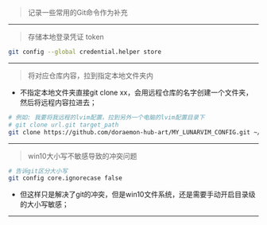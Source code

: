 > 记录一些常用的Git命令作为补充 

---

> 存储本地登录凭证 token

```bash
git config --global credential.helper store
```

---

> 将对应仓库内容，拉到指定本地文件夹内

- 不指定本地文件夹直接git clone xx，会用远程仓库的名字创建一个文件夹，然后将远程内容拉进去；

```bash
# 例如: 我要将我远程的lvim配置，拉到另外一个电脑的lvim配置目录下
# git clone url.git target_path
git clone https://github.com/doraemon-hub-art/MY_LUNARVIM_CONFIG.git ~/.config/lvim
```

---

> win10大小写不敏感导致的冲突问题

```bash
# 告诉git区分大小写
git config core.ignorecase false  
```

- 但这样只是解决了git的冲突，但是win10文件系统，还是需要手动开启目录级的大小写敏感；

---


